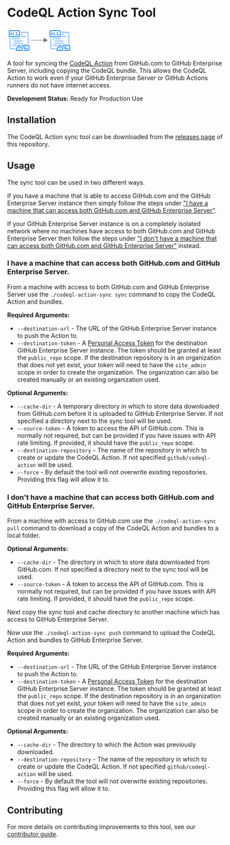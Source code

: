 # CodeQL Action Sync Tool
![Logo](docs/logo.png)

A tool for syncing the [CodeQL Action](https://github.com/github/codeql-action/) from GitHub.com to GitHub Enterprise Server, including copying the CodeQL bundle. This allows the CodeQL Action to work even if your GitHub Enterprise Server or GitHub Actions runners do not have internet access.

**Development Status:** Ready for Production Use

## Installation
The CodeQL Action sync tool can be downloaded from the [releases page](https://github.com/github/codeql-action-sync-tool/releases/latest/) of this repository.

## Usage
The sync tool can be used in two different ways.

If you have a machine that is able to access GitHub.com and the GitHub Enterprise Server instance then simply follow the steps under ["I have a machine that can access both GitHub.com and GitHub Enterprise Server"](#i-have-a-machine-that-can-access-both-githubcom-and-github-enterprise-server).

If your GitHub Enterprise Server instance is on a completely isolated network where no machines have access to both GitHub.com and GitHub Enterprise Server then follow the steps under ["I don't have a machine that can access both GitHub.com and GitHub Enterprise Server"](#i-dont-have-a-machine-that-can-access-both-githubcom-and-github-enterprise-server) instead.

### I have a machine that can access both GitHub.com and GitHub Enterprise Server.
From a machine with access to both GitHub.com and GitHub Enterprise Server use the `./codeql-action-sync sync` command to copy the CodeQL Action and bundles.

**Required Arguments:**
* `--destination-url` - The URL of the GitHub Enterprise Server instance to push the Action to.
* `--destination-token` - A [Personal Access Token](https://docs.github.com/en/enterprise/user/github/authenticating-to-github/creating-a-personal-access-token) for the destination GitHub Enterprise Server instance. The token should be granted at least the `public_repo` scope. If the destination repository is in an organization that does not yet exist, your token will need to have the `site_admin` scope in order to create the organization. The organization can also be created manually or an existing organization used.

**Optional Arguments:**
* `--cache-dir` - A temporary directory in which to store data downloaded from GitHub.com before it is uploaded to GitHub Enterprise Server. If not specified a directory next to the sync tool will be used.
* `--source-token` - A token to access the API of GitHub.com. This is normally not required, but can be provided if you have issues with API rate limiting. If provided, it should have the `public_repo` scope.
* `--destination-repository` - The name of the repository in which to create or update the CodeQL Action. If not specified `github/codeql-action` will be used.
* `--force` - By default the tool will not overwrite existing repositories. Providing this flag will allow it to.

### I don't have a machine that can access both GitHub.com and GitHub Enterprise Server.
From a machine with access to GitHub.com use the `./codeql-action-sync pull` command to download a copy of the CodeQL Action and bundles to a local folder.

**Optional Arguments:**
* `--cache-dir` - The directory in which to store data downloaded from GitHub.com. If not specified a directory next to the sync tool will be used.
* `--source-token` - A token to access the API of GitHub.com. This is normally not required, but can be provided if you have issues with API rate limiting. If provided, it should have the `public_repo` scope.

Next copy the sync tool and cache directory to another machine which has access to GitHub Enterprise Server.

Now use the `./codeql-action-sync push` command to upload the CodeQL Action and bundles to GitHub Enterprise Server.

**Required Arguments:**
* `--destination-url` - The URL of the GitHub Enterprise Server instance to push the Action to.
* `--destination-token` - A [Personal Access Token](https://docs.github.com/en/enterprise/user/github/authenticating-to-github/creating-a-personal-access-token) for the destination GitHub Enterprise Server instance. The token should be granted at least the `public_repo` scope. If the destination repository is in an organization that does not yet exist, your token will need to have the `site_admin` scope in order to create the organization. The organization can also be created manually or an existing organization used.

**Optional Arguments:**
* `--cache-dir` - The directory to which the Action was previously downloaded.
* `--destination-repository` - The name of the repository in which to create or update the CodeQL Action. If not specified `github/codeql-action` will be used.
* `--force` - By default the tool will not overwrite existing repositories. Providing this flag will allow it to.

## Contributing
For more details on contributing improvements to this tool, see our [contributor guide](CONTRIBUTING.md).
